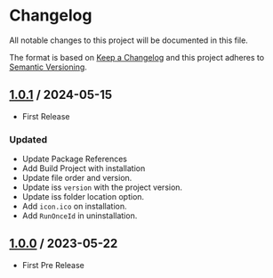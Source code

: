 ﻿# Changelog
All notable changes to this project will be documented in this file.

The format is based on [Keep a Changelog](http://keepachangelog.com/en/1.0.0/)
and this project adheres to [Semantic Versioning](http://semver.org/spec/v2.0.0.html).

## [1.0.1] / 2024-05-15
- First Release
### Updated
- Update Package References
- Add Build Project with installation
- Update file order and version.
- Update iss `version` with the project version.
- Update iss folder location option.
- Add `icon.ico` on installation.
- Add `RunOnceId` in uninstallation.

## [1.0.0] / 2023-05-22
- First Pre Release

[vNext]: ../../compare/1.0.0...HEAD
[1.0.1]: ../../compare/1.0.0...1.0.1
[1.0.0]: ../../compare/1.0.0